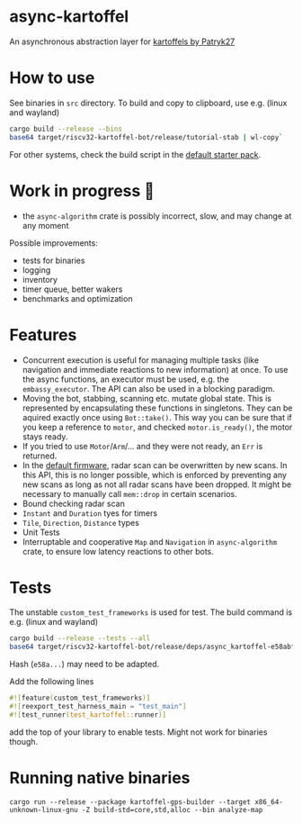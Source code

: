 # async-kartoffel

An asynchronous abstraction layer for [kartoffels by
Patryk27](https://github.com/Patryk27/kartoffels/)

# How to use

See binaries in `src` directory. To build and copy to clipboard, use e.g. (linux and wayland)
```bash
cargo build --release --bins
base64 target/riscv32-kartoffel-bot/release/tutorial-stab | wl-copy`
```
For other systems, check the build script in the [default starter pack](https://github.com/Patryk27/kartoffel/).

# Work in progress 🚧

- the `async-algorithm` crate is possibly incorrect, slow, and may change at any moment

Possible improvements:
- tests for binaries
- logging
- inventory
- timer queue, better wakers
- benchmarks and optimization

# Features

- Concurrent execution is useful for managing multiple tasks (like navigation and immediate
  reactions to new information) at once. To use the async functions, an executor must be used, e.g.
  the `embassy_executor`. The API can also be used in a blocking paradigm.
- Moving the bot, stabbing, scanning etc. mutate global state. This is
  represented by encapsulating these functions in singletons. They can be aquired
  exactly once using `Bot::take()`. This way you can be sure that if you keep a
  reference to `motor`, and checked `motor.is_ready()`, the motor stays ready.
- If you tried to use `Motor`/`Arm`/... and they were not ready, an `Err` is returned.
- In the [default
  firmware](https://github.com/Patryk27/kartoffels/tree/main/app/crates/kartoffel),
  radar scan can be overwritten by new scans. In this API, this is no longer
  possible, which is enforced by preventing any new scans as long as not all
  radar scans have been dropped. It might be necessary to manually call
  `mem::drop` in certain scenarios.
- Bound checking radar scan
- `Instant` and `Duration` tyes for timers
- `Tile`, `Direction`, `Distance` types
- Unit Tests
- Interruptable and cooperative `Map` and `Navigation` in `async-algorithm`
  crate, to ensure low latency reactions to other bots.

# Tests

The unstable `custom_test_frameworks` is used for test. The build command is e.g. (linux and wayland)
```bash
cargo build --release --tests --all
base64 target/riscv32-kartoffel-bot/release/deps/async_kartoffel-e58abfc84af62516 | wl-copy
```
Hash (`e58a...`) may need to be adapted.

Add the following lines 
```rust
#![feature(custom_test_frameworks)]
#![reexport_test_harness_main = "test_main"]
#![test_runner(test_kartoffel::runner)]
```
add the top of your library to enable tests. Might not work for binaries though.

# Running native binaries

```cargo run --release --package kartoffel-gps-builder --target x86_64-unknown-linux-gnu -Z build-std=core,std,alloc --bin analyze-map```
